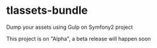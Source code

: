 tlassets-bundle
===============

Dump your assets using Gulp on Symfony2 project

This project is on "Alpha", a beta release will happen soon